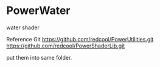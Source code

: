 # PowerWater
water shader

Reference Git
https://github.com/redcool/PowerUtilities.git
https://github.com/redcool/PowerShaderLib.git

put them into same folder.